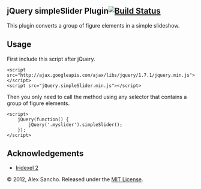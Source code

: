 jQuery simpleSlider Plugin[![Build Status](https://secure.travis-ci.org/alexsancho/jQuery-simpleSlider.png)](http://travis-ci.org/alexsancho/jQuery-simpleSlider)
--------------------------

This plugin converts a group of figure elements in a simple slideshow.

Usage
-----

First include this script after jQuery.

	<script src="http://ajax.googleapis.com/ajax/libs/jquery/1.7.1/jquery.min.js"></script>
	<script src="jQuery.simpleSlider.min.js"></script>
	
Then you only need to call the method using any selector that contains a group of figure elements.

	<script>
		jQuery(function() {
			jQuery('.myslider').simpleSlider();
		});
	</script>

Acknowledgements
----------------

- [Iridexel 2](http://fifty6.deviantart.com/art/Iridexel-2-190375130)

© 2012, Alex Sancho. Released under the [MIT License](http://www.opensource.org/licenses/mit-license.php).
